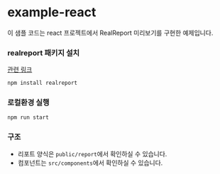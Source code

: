 # example-react

이 샘플 코드는 react 프로젝트에서 RealReport 미리보기를 구현한 예제입니다.


### realreport 패키지 설치

[관련 링크](https://www.real-report.com/docs/guide/viewer/install#npm%EC%9C%BC%EB%A1%9C-%EC%84%A4%EC%B9%98)

```bash
npm install realreport
```

### 로컬환경 실행

```bash
npm run start
```

### 구조

- 리포트 양식은 `public/report`에서 확인하실 수 있습니다.
- 컴포넌트는 `src/components`에서 확인하실 수 있습니다.